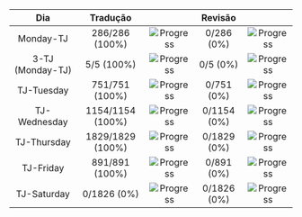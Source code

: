 |     **Dia**      |   **Tradução**   |                                                       | **Revisão** |                                                     |
| :--------------: | :--------------: | :---------------------------------------------------: | :---------: | :-------------------------------------------------: |
|    Monday-TJ     |  286/286 (100%)  | ![Progress](https://progress-bar.xyz/100/?&width=150) | 0/286 (0%)  | ![Progress](https://progress-bar.xyz/0/?&width=150) |
| 3-TJ (Monday-TJ) |    5/5 (100%)    | ![Progress](https://progress-bar.xyz/100/?&width=150) |  0/5 (0%)   | ![Progress](https://progress-bar.xyz/0/?&width=150) |
|    TJ-Tuesday    |  751/751 (100%)  | ![Progress](https://progress-bar.xyz/100/?&width=150) | 0/751 (0%)  | ![Progress](https://progress-bar.xyz/0/?&width=150) |
|   TJ-Wednesday   | 1154/1154 (100%) | ![Progress](https://progress-bar.xyz/100/?&width=150) | 0/1154 (0%) | ![Progress](https://progress-bar.xyz/0/?&width=150) |
|   TJ-Thursday    | 1829/1829 (100%) | ![Progress](https://progress-bar.xyz/100/?&width=150) | 0/1829 (0%) | ![Progress](https://progress-bar.xyz/0/?&width=150) |
|    TJ-Friday     |  891/891 (100%)  | ![Progress](https://progress-bar.xyz/100/?&width=150) | 0/891 (0%)  | ![Progress](https://progress-bar.xyz/0/?&width=150) |
|   TJ-Saturday    |   0/1826 (0%)    |  ![Progress](https://progress-bar.xyz/0/?&width=150)  | 0/1826 (0%) | ![Progress](https://progress-bar.xyz/0/?&width=150) |